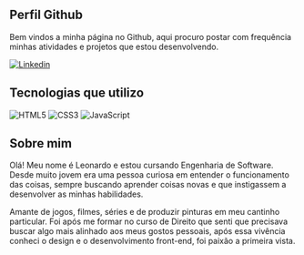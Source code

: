 ## Perfil Github
Bem vindos a minha página no Github, aqui procuro postar com frequência minhas atividades e projetos que estou desenvolvendo.

[![Linkedin](https://img.shields.io/badge/LinkedIn-0077B5?style=for-the-badge&logo=linkedin&logoColor=white)](https://www.linkedin.com/in/devleocunha)

## Tecnologias que utilizo

![HTML5](https://img.shields.io/badge/HTML5-E34F26?style=for-the-badge&logo=html5&logoColor=white)
![CSS3](https://img.shields.io/badge/CSS3-1572B6?style=for-the-badge&logo=css3&logoColor=white)
![JavaScript](https://img.shields.io/badge/JavaScript-323330?style=for-the-badge&logo=javascript&logoColor=F7DF1E)

## Sobre mim

Olá! Meu nome é Leonardo e estou cursando Engenharia de Software. Desde muito jovem era uma pessoa curiosa em entender o funcionamento das coisas, sempre buscando aprender coisas novas e que instigassem a desenvolver as minhas habilidades. <br>

Amante de jogos, filmes, séries e de produzir pinturas em meu cantinho particular. Foi após me formar no curso de Direito que senti que precisava buscar algo mais alinhado aos meus gostos pessoais, após essa vivência conheci o design e o desenvolvimento front-end, foi paixão a primeira vista.


